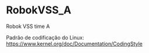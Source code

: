 # RobokVSS_A
Robok VSS time A

Padrão de codificação do Linux: https://www.kernel.org/doc/Documentation/CodingStyle
